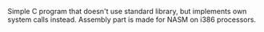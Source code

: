 Simple C program that doesn't use standard library, but implements own system calls instead. Assembly part is made for NASM on i386 processors.
